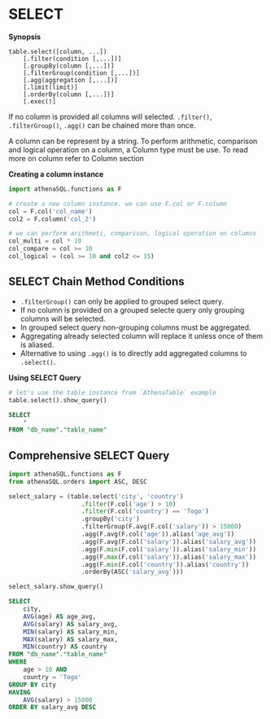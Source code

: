 # SELECT

**Synopsis**
```
table.select([column, ...])
    [.filter(condition [,...])]
    [.groupBy(column [,...])]
    [.filterGroup(condition [,...])]
    [.agg(aggregation [,...])]
    [.limit(limit)]
    [.orderBy(column [,...])]
    [.exec()]
```

If no column is provided all columns will selected. `.filter()`,
`.filterGroup()`, `.agg()` can be chained more than once.

A column can be represent by a string. To perform arithmetic, comparison
and logical operation on a column, a Column type must be use. To read
more on column refer to Column section

**Creating a column instance**

```python
import athenaSQL.functions as F

# create a new column instance. we can use F.col or F.column
col = F.col('col_name')
col2 = F.column('col_2')

# we can perform arithmeti, comparison, logical operation on columns
col_multi = col * 10
col_compare = col >= 10
col_logical = (col >= 10 and col2 <= 15)
```

## SELECT Chain Method Conditions

-   `.filterGroup()` can only be applied to grouped select query.
-   If no column is provided on a grouped selecte query only grouping
    columns will be selected.
-   In grouped select query non-grouping columns must be aggregated.
-   Aggregating already selected column will replace it unless once of
    them is aliased.
-   Alternative to using `.agg()` is to directly add aggregated columns
    to `.select()`.

**Using SELECT Query**

```python
# let's use the table instance from `AthenaTable` example
table.select().show_query()
```

```SQL
SELECT
    *
FROM "db_name"."table_name"
```

## Comprehensive SELECT Query

```python
import athenaSQL.functions as F
from athenaSQL.orders import ASC, DESC

select_salary = (table.select('city', 'country')
                    .filter(F.col('age') > 10)
                    .filter(F.col('country') == 'Togo')
                    .groupBy('city')
                    .filterGroup(F.avg(F.col('salary')) > 15000)
                    .agg(F.avg(F.col('age')).alias('age_avg'))
                    .agg(F.avg(F.col('salary')).alias('salary_avg'))
                    .agg(F.min(F.col('salary')).alias('salary_min'))
                    .agg(F.max(F.col('salary')).alias('salary_max'))
                    .agg(F.min(F.col('country')).alias('country'))
                    .orderBy(ASC('salary_avg')))

select_salary.show_query()
```

```SQL
SELECT
    city,
    AVG(age) AS age_avg,
    AVG(salary) AS salary_avg,
    MIN(salary) AS salary_min,
    MAX(salary) AS salary_max,
    MIN(country) AS country
FROM "db_name"."table_name"
WHERE
    age > 10 AND
    country = 'Togo'
GROUP BY city
HAVING
    AVG(salary) > 15000
ORDER BY salary_avg DESC
```